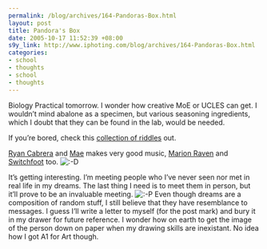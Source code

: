 ```yaml
--- 
permalink: /blog/archives/164-Pandoras-Box.html
layout: post
title: Pandora's Box
date: 2005-10-17 11:52:39 +08:00
s9y_link: http://www.iphoting.com/blog/archives/164-Pandoras-Box.html
categories: 
- school
- thoughts
- school
- thoughts
---
```

<p class="whiteline"><p>Biology Practical tomorrow. I wonder how creative MoE or UCLES can get. I wouldn&#8217;t mind abalone as a specimen, but various seasoning ingredients, which I doubt that they can be found in the lab,  would be needed.</p>
</p><p class="whiteline"><p>If you&#8217;re bored, check this <a onclick="_gaq.push(['_trackPageview', '/extlink/www.ocf.berkeley.edu/~wwu/riddles/intro.shtml']);"  href="http://www.ocf.berkeley.edu/~wwu/riddles/intro.shtml">collection of riddles</a> out.</p>
</p><p class="whiteline"><p><a onclick="_gaq.push(['_trackPageview', '/extlink/www.ryancabrera.com/']);"  href="http://www.ryancabrera.com/">Ryan Cabrera</a> and <a onclick="_gaq.push(['_trackPageview', '/extlink/www.whatismae.com/']);"  href="http://www.whatismae.com/">Mae</a> makes very good music, <a onclick="_gaq.push(['_trackPageview', '/extlink/www.marion-raven.com/']);"  href="http://www.marion-raven.com/">Marion Raven</a> and <a onclick="_gaq.push(['_trackPageview', '/extlink/www.switchfoot.com/']);"  href="http://www.switchfoot.com/">Switchfoot</a> too. <img src="http://static-s3.iphoting.com/blog/templates/default/img/emoticons/laugh.png" alt=":-D" style="display: inline; vertical-align: bottom;" class="emoticon" /></p>
</p><p class="break"><p>It&#8217;s getting interesting. I&#8217;m meeting people who I&#8217;ve never seen nor met in real life in my dreams. The last thing I need is to meet them in person, but it&#8217;ll prove to be an invaluable meeting. <img src="http://static-s3.iphoting.com/blog/templates/default/img/emoticons/tongue.png" alt=":-P" style="display: inline; vertical-align: bottom;" class="emoticon" /> Even though dreams are a composition of random stuff, I still believe that they have resemblance to messages. I guess I&#8217;ll write a letter to myself (for the post mark) and bury it in my drawer for future reference. I wonder how on earth to get the image of the person down on paper when my drawing skills are inexistant. No idea how I got A1 for Art though.</p></p>
